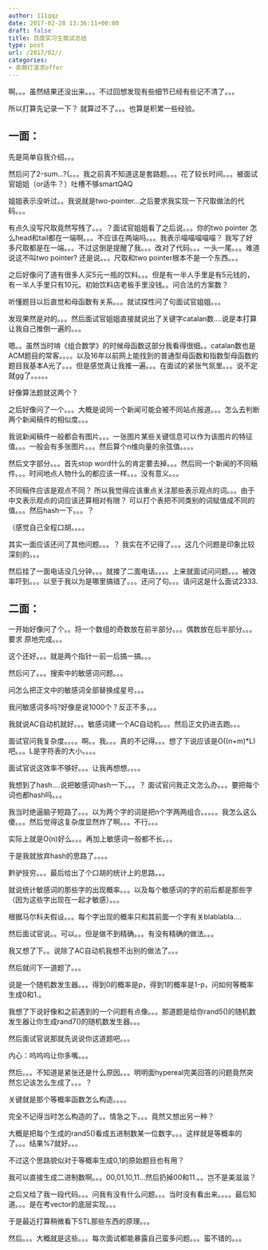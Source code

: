 ```yaml
---
author: 111qqz
date: 2017-02-28 13:36:11+00:00
draft: false
title: 百度实习生面试总结
type: post
url: /2017/02//
categories:
- 卖萌打滚求offer
---
```


啊。。。虽然结果还没出来。。。不过回想发现有些细节已经有些记不清了。。。

所以打算先记录一下？ 就算过不了。。。也算是积累一些经验。


## 一面：


先是简单自我介绍。。。

然后问了2-sum...?(。。。我之前真不知道这是套路题。。。花了较长时间。。。被面试官姐姐（or适牛？）吐槽不够smartQAQ

姐姐表示没听过。。我说就是two-pointer...之后要求我实现一下尺取做法的代码。。。

有点久没写尺取竟然写残了。。。？面试官姐姐看了之后说。。。你的two pointer 怎么head和tail都在一端啊。。。不应该在两端吗。。。我表示喵喵喵喵喵？ 我写了好多尺取都是在一端。。。不过这倒是提醒了我。。。改对了代码。。。一头一尾。。。难道说这不叫two pointer? 还是说。。。尺取和two pointer根本不是一个东西。。。

之后好像问了道有很多人买5元一瓶的饮料。。。但是有一半人手里是有5元钱的，有一半人手里只有10元。初始饮料店老板手里没钱。。问合法的方案数？

听懂题目以后直觉和母函数有关系。。。就试探性问了句面试官姐姐。。。

发现果然是对的。。。然后面试官姐姐直接就说出了关键字catalan数....说是本打算让我自己推倒一遍的。。。

嗯。。虽然当时啃《组合数学》的时候母函数这部分我看得很细。。catalan数也是ACM题目的常客。。。。以及16年以前网上能找到的普通型母函数和指数型母函数的题目我基本A光了。。。但是感觉真让我推一遍。。。在面试的紧张气氛里。。。说不定就gg了。。。。。

好像算法题就这两个？

之后好像问了一个。。。大概是说同一个新闻可能会被不同站点报道。。。怎么去判断两个新闻稿件的相似度。。。

我说新闻稿件一般都会有图片。。。一张图片某些关键信息可以作为该图片的特征值。。。一般会有多张图片。。。然后算个n维向量的余弦值。。。。

然后文字部分。。。首先stop word什么的肯定要去掉。。。然后同一个新闻的不同稿件。。。时间地点人物什么的都应该一样。。。没有意义。。。

不同稿件应该是观点不同？ 所以我觉得应该重点关注那些表示观点的词。。。由于中文表示观点的词应该还算相对有限？ 可以打个表把不同类别的词赋值成不同的值。。。然后hash一下。。。？

（感觉自己全程口胡。。。。

其实一面应该还问了其他问题。。。？ 我实在不记得了。。。这几个问题是印象比较深刻的。。。

然后挂了一面电话没几分钟。。。就接了二面电话。。。。上来就面试问问题。。。被效率吓到。。。以至于我以为是哪里搞错了。。。还问了句。。。请问这是什么面试2333.




## 二面：


一开始好像问了个。。将一个数组的奇数放在前半部分。。。偶数放在后半部分。。。要求 原地完成。。。

这个还好。。。就是两个指针一前一后搞一搞。。。

然后问了。。。搜索中的敏感词问题。。。

问怎么把正文中的敏感词全部替换成星号。。。

我问敏感词多吗?好像是说1000个？反正不多。。。

我就说AC自动机就好。。。敏感词建一个AC自动机。。。然后正文扔进去跑。。。

面试官问我复杂度。。。。啊。。我。。。真的不记得。。。想了下说应该是O((n+m)*L)吧。。。L是字符表的大小。。。。

面试官说这效率不够好。。。让我再想想。。。。

我想到了hash....说把敏感词hash一下。。。？ 面试官问我正文怎么办。。。要把每个词也都hash吗。。。

我当时绝逼脑子短路了。。。以为两个字的词是把n个字两两组合。。。。。我怎么这么傻。。。然后觉得这复杂度显然炸了啊。。。不行。。。

实际上就是O(n)好么。。。再加上敏感词一般都不长。。。

于是我就放弃hash的思路了。。。。

黔驴技穷。。。最后给出了个口胡的统计上的思路。。。

就说统计敏感词的那些字的出现概率。。。以及每个敏感词的字的前后都是那些字（因为这些字出现在一起才敏感）。。。

根据马尔科夫假设。。。每个字出现的概率只和其前面一个字有关blablabla....

然后面试官说。。可以。。但是做不到精确。。。有没有精确的做法。。。

我又想了下。。说除了AC自动机我想不出别的做法了。。。

然后就问下一道题了。。。

说是一个随机数发生器。。。得到0的概率是p，得到1的概率是1-p，问如何等概率生成0和1.。

我想了下说好像和之前遇到的一个问题有点像。。。那道题是给你rand5()的随机数发生器让你生成rand7()的随机数发生器。。。

然后面试官说那就先说说你这道题吧。。。

内心：呜呜呜让你多嘴。。。

然后。。。不知道是紧张还是什么原因。。。明明面hypereal完美回答的问题竟然突然忘记该怎么生成了。。。？

关键就是那个等概率函数怎么构造。。。。

完全不记得当时怎么构造的了。。情急之下。。。竟然又想出另一种？

大概是把每个生成的rand5()看成五进制数某一位数字。。。这样就是等概率的了。。。结果%7就好。。。

不过这个思路貌似对于等概率生成0,1的原始题目也有用？

我可以直接生成二进制数啊。。。00,01,10,11...然后扔掉00和11.。。岂不是美滋滋？

之后又给了我一段代码。。。问我有没有什么问题。。。当时没有看出来。。。。最后知道。。。是在考vector的底层实现。。。

于是最近打算稍微看下STL那些东西的原理。。。



然后。。。大概就是这些。。。每次面试都能暴露自己蛮多问题。。。蛮不错的。。。


